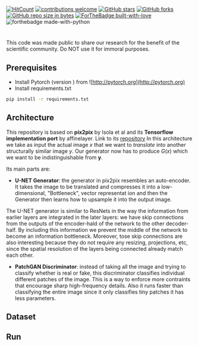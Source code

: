[![HitCount](http://hits.dwyl.io/adriacabeza/Unnamed.svg)](http://hits.dwyl.io/adriacabeza/Unnamed)
[![contributions welcome](https://img.shields.io/badge/contributions-welcome-brightgreen.svg?style=flat)](https://github.com/adriacabeza/Unnamed)
[![GitHub stars](https://img.shields.io/github/stars/adriacabeza/Unnamed.svg)](https://GitHub.com/adriacabeza/Unnamed/stargazers/)
[![GitHub forks](https://img.shields.io/github/forks/adriacabeza/Unnamed.svg)](https://GitHub.com/adriacabeza/Unnamed/network/)
[![GitHub repo size in bytes](https://img.shields.io/github/repo-size/adriacabeza/Unnamed.svg)](https://github.com/adriacabeza/Unnamed)
[![ForTheBadge built-with-love](http://ForTheBadge.com/images/badges/built-with-love.svg)](https://github.com/adriacabeza/Unnamed) ![forthebadge made-with-python](http://ForTheBadge.com/images/badges/made-with-python.svg)

# 

This code was made public to share our research for the benefit of the scientific community. Do NOT use it for immoral purposes. 

## Prerequisites
- Install Pytorch (version ) from ![http://pytorch.org](http://pytorch.org)
- Install requirements.txt

```bash
pip install -r requirements.txt
```
## Architecture

This repository is based on **pix2pix** by Isola et al and its **Tensorflow implementation port** by affinelayer. Link to its [repository](https://github.com/affinelayer/pix2pix-tensorflow)
In this architecture we take as input the actual image *x* that we want to *translate* into another structurally similar image $y$. Our generator now has to produce $G(x)$ which we want to be indistinguishable from **y**.

Its main parts are:
- **U-NET Generator**: the generator in pix2pix resembles an auto-encoder. It takes the     image to be translated and compresses it into a low-dimensional, "Bottleneck", vector representat    ion and then the Generator then learns how to upsample it into the output image.

The U-NET generator is similar to ResNets in the way the information from earlier layers are integrated in the later layers: we have skip connections from the outputs of the encoder-hald of the network to the other decoder-half. By including this information we prevent the middle of the network to become an information bottleneck. Moreover, tose skip connections are also interesting because they do not require any resizing, projections, etc, since the spatial resolution of the layers being connected already match each other.

 - **PatchGAN Discriminator**: instead of taking all the image and trying to classify whether is real or fake, this discriminator classifies individual different patches of the image. This is a way to enforce more contraints that encourage sharp high-frequency details. Also it runs faster than classifying the entire image since it only classifies tiny patches it has less parameters.

## Dataset

## Run




